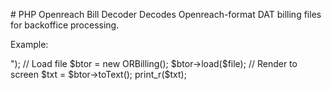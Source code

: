 # PHP Openreach Bill Decoder 
Decodes Openreach-format DAT billing files for backoffice processing.

Example:

<?php

// Load OR Billing Helper
require_once dirname(__FILE__).'/php-or-bill-decoder/ORBillDecoder.class.php';

// input params
if(!$file = @$argv[1]) die("Usage {$argv[0]} <dat file>");

// Load file
$btor = new ORBilling();
$btor->load($file);

// Render to screen
$txt = $btor->toText();
print_r($txt);
